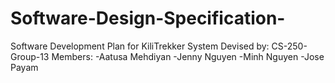 # Software-Design-Specification-
Software Development Plan for KiliTrekker System
Devised by:
CS-250-Group-13
Members:
-Aatusa Mehdiyan
-Jenny Nguyen
-Minh Nguyen
-Jose Payam

